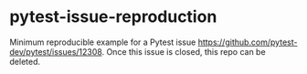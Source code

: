 # pytest-issue-reproduction
Minimum reproducible example for a Pytest issue https://github.com/pytest-dev/pytest/issues/12308. Once
this issue is closed, this repo can be deleted.
